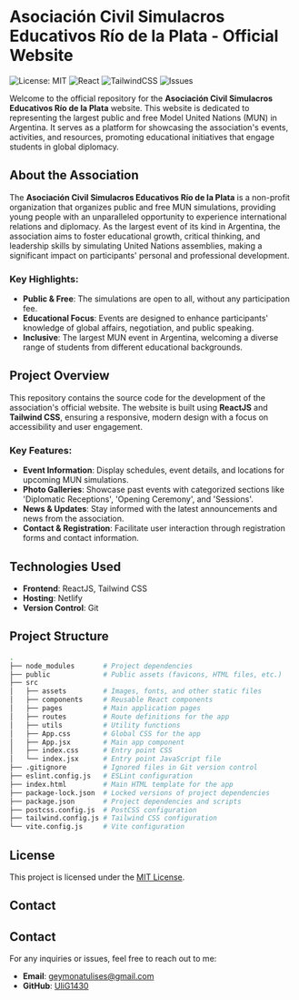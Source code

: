 # Asociación Civil Simulacros Educativos Río de la Plata - Official Website
![License: MIT](https://img.shields.io/badge/License-MIT-green.svg)
![React](https://img.shields.io/badge/Frontend-React-blue)
![TailwindCSS](https://img.shields.io/badge/Styling-TailwindCSS-blue)
![Issues](https://img.shields.io/github/issues/UliG1430/acserp-onu-website)

Welcome to the official repository for the **Asociación Civil Simulacros Educativos Río de la Plata** website. This website is dedicated to representing the largest public and free Model United Nations (MUN) in Argentina. It serves as a platform for showcasing the association's events, activities, and resources, promoting educational initiatives that engage students in global diplomacy.

## About the Association

The **Asociación Civil Simulacros Educativos Río de la Plata** is a non-profit organization that organizes public and free MUN simulations, providing young people with an unparalleled opportunity to experience international relations and diplomacy. As the largest event of its kind in Argentina, the association aims to foster educational growth, critical thinking, and leadership skills by simulating United Nations assemblies, making a significant impact on participants' personal and professional development.

### Key Highlights:
- **Public & Free**: The simulations are open to all, without any participation fee.
- **Educational Focus**: Events are designed to enhance participants' knowledge of global affairs, negotiation, and public speaking.
- **Inclusive**: The largest MUN event in Argentina, welcoming a diverse range of students from different educational backgrounds.

## Project Overview

This repository contains the source code for the development of the association's official website. The website is built using **ReactJS** and **Tailwind CSS**, ensuring a responsive, modern design with a focus on accessibility and user engagement.

### Key Features:
- **Event Information**: Display schedules, event details, and locations for upcoming MUN simulations.
- **Photo Galleries**: Showcase past events with categorized sections like 'Diplomatic Receptions', 'Opening Ceremony', and 'Sessions'.
- **News & Updates**: Stay informed with the latest announcements and news from the association.
- **Contact & Registration**: Facilitate user interaction through registration forms and contact information.

## Technologies Used

- **Frontend**: ReactJS, Tailwind CSS
- **Hosting**: Netlify
- **Version Control**: Git

## Project Structure

```bash
.
├── node_modules       # Project dependencies
├── public             # Public assets (favicons, HTML files, etc.)
├── src
│   ├── assets         # Images, fonts, and other static files
│   ├── components     # Reusable React components
│   ├── pages          # Main application pages
│   ├── routes         # Route definitions for the app
│   ├── utils          # Utility functions
│   ├── App.css        # Global CSS for the app
│   ├── App.jsx        # Main app component
│   ├── index.css      # Entry point CSS
│   └── index.jsx      # Entry point JavaScript file
├── .gitignore         # Ignored files in Git version control
├── eslint.config.js   # ESLint configuration
├── index.html         # Main HTML template for the app
├── package-lock.json  # Locked versions of project dependencies
├── package.json       # Project dependencies and scripts
├── postcss.config.js  # PostCSS configuration
├── tailwind.config.js # Tailwind CSS configuration
└── vite.config.js     # Vite configuration
```
## License

This project is licensed under the [MIT License](LICENSE).

## Contact

## Contact

For any inquiries or issues, feel free to reach out to me:

- **Email**: geymonatulises@gmail.com
- **GitHub**: [UliG1430](https://github.com/UliG1430)

